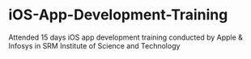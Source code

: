 # iOS-App-Development-Training

Attended 15 days iOS app development training conducted by Apple & Infosys in SRM Institute of Science and Technology 